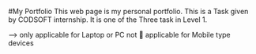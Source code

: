 #My Portfolio 
This web page is my personal portfolio. This is a Task given by CODSOFT internship. It is one of the Three task in Level 1.

--> only applicable for Laptop or PC not 🚫 applicable for Mobile type devices
